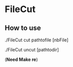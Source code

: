 # FileCut

## How to use

./FileCut cut pathtofile [nbFile]

./FileCut uncut [pathtodir]

(**Need Make re**)
